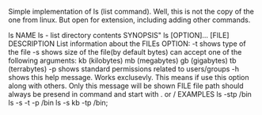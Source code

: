 Simple implementation of ls (list command). Well, this is not the copy of the one from linux. But open for extension, including adding other commands.

ls
    NAME
                  ls - list directory contents
    SYNOPSIS"
                  ls [OPTION]... [FILE]
    DESCRIPTION
    List information about the FILEs
    OPTION:
    -t shows type of the file
    -s shows size of the file(by default bytes)
       can accept one of the following arguments:
       kb   (kilobytes)
       mb   (megabytes)
       gb   (gigabytes)
       tb   (terrabytes)
    -p shows standard permissions related to users/groups
    -h shows this help message. Works exclusevly. This means if use
       this option along with others. Only this message will be shown
    FILE
    file path should always be presend in command and start with . or /
    EXAMPLES
    ls -stp /bin
    ls -s -t -p /bin
    ls -s kb -tp /bin;
  
